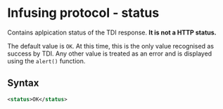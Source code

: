 # Infusing protocol - status

Contains aplpication status of the TDI response. **It is not a HTTP status.**

The default value is `OK`. At this time, this is the only value recognised as success by TDI. Any other value is treated as an error and is displayed using the `alert()` function.

## Syntax

```xml
<status>OK</status>
```
